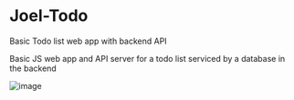 # Joel-Todo
Basic Todo list web app with backend API

Basic JS web app and API server for a todo list serviced by a database in the backend

![image](https://github.com/user-attachments/assets/df85301b-d14c-482d-bc25-433835ead7a5)

